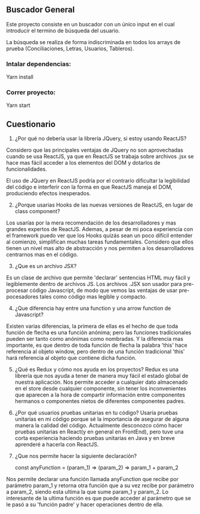 ## Buscador General

Este proyecto consiste en un buscador con un único input en el cual introducir el termino de búsqueda del usuario.

La búsqueda se realiza de forma indiscriminada en todos los arrays de prueba (Conciliaciones, Letras, Usuarios, Tableros).

### Intalar dependencias:

Yarn install

### Correr proyecto:

Yarn start

## Cuestionario

1. ¿Por qué no debería usar la librería JQuery, si estoy usando ReactJS?

Considero que las principales ventajas de JQuery no son aprovechadas cuando se usa ReactJS, ya que en ReactJS se trabaja sobre archivos .jsx se hace mas fácil acceder a los elementos del DOM y dotarlos de funcionalidades.

El uso de JQuery en ReactJS podría por el contrario dificultar la legibilidad del código e interferir con la forma en que ReactJS maneja el DOM, produciendo efectos inesperados.

2. ¿Porque usarias Hooks de las nuevas versiones de ReactJS, en lugar de class component?

Los usarías por la mera recomendación de los desarrolladores y mas grandes expertos de ReactJS. Ademas, a pesar de mi poca experiencia con el framework puedo ver que los Hooks quizás sean un poco difícil entender al comienzo, simplifican muchas tareas fundamentales. Considero que ellos tienen un nivel mas alto de abstracción y nos permiten a los desarrolladores centrarnos mas en el código.

3. ¿Que es un archivo JSX?

Es un clase de archivo que permite 'declarar' sentencias HTML muy fácil y legiblemente dentro de archivos JS. Los archivos .JSX son usador para pre-procesar código Javascript, de modo que vemos las ventajas de usar pre-pocesadores tales como código mas legible y compacto.

4. ¿Que diferencia hay entre una function y una arrow function de Javascript?

Existen varias diferencias, la primera de ellas es el hecho de que toda función de flecha es una función anónima; pero las funciones tradicionales pueden ser tanto como anónimas como nombradas. Y la diferencia mas importante, es que dentro de toda función de flecha la palabra 'this' hace referencia al objeto window, pero dentro de una función tradicional 'this' hará referencia al objeto que contiene dicha función.

5.  ¿Qué es Redux y cómo nos ayuda en los proyectos?
    Redux es una librería que nos ayuda a tener de manera muy fácil el estado global de nuestra aplicación. Nos permite acceder a cualquier dato almacenado en el store desde cualquier componente, sin tener los inconvenientes que aparecen a la hora de compartir información entre componentes hermanos o componentes nietos de diferentes componentes padres.

6.  ¿Por qué usuarios pruebas unitarias en tu código?
    Usaría pruebas unitarias en mi código porque sé la importancia de asegurar de alguna manera la calidad del código. Actualmente desconozco cómo hacer pruebas unitarias en React(y en general en FrontEnd), pero tuve una corta experiencia haciendo pruebas unitarias en Java y en breve aprenderé a hacerla con ReactJS.

7.  ¿Que nos permite hacer la siguiente declaración?

    const anyFunction = (param_1) => (param_2) => param_1 + param_2

Nos permite declarar una función llamada anyFunction que recibe por parámetro param_1 y retorna otra función que a su vez recibe por parámetro a param_2, siendo esta ultima la que sume param_1 y param_2. Lo interesante de la ultima función es que puede acceder al parámetro que se le pasó a su 'función padre' y hacer operaciones dentro de ella.
